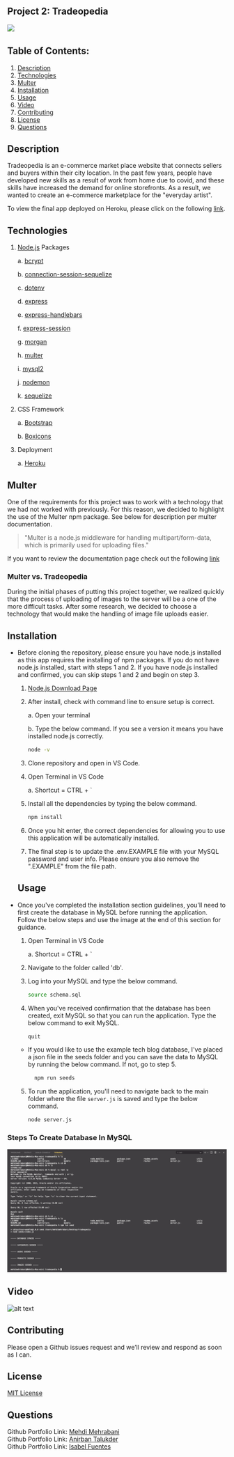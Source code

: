 ## Project 2: Tradeopedia

<a href="https://choosealicense.com/licenses/mit" target="_blank"><img src="https://img.shields.io/badge/License-MIT-yellow.svg" /></a>

## Table of Contents:

1. [Description](#description)
1. [Technologies](#technologies)
1. [Multer](#multer)
1. [Installation](#installation)
1. [Usage](#usage)
1. [Video](#video)
1. [Contributing](#contributing)
1. [License](#license)
1. [Questions](#questions)

## Description

Tradeopedia is an e-commerce market place website that connects sellers and buyers within their city location. In the past few years, people have developed new skills as a result of work from home due to covid, and these skills have increased the demand for online storefronts. As a result, we wanted to create an e-commerce marketplace for the "everyday artist".

To view the final app deployed on Heroku, please click on the following [link](https://dry-hamlet-80029.herokuapp.com/).

## Technologies

1. [Node.js](https://www.npmjs.com/package/inquirer) Packages

   a. [bcrypt](https://www.npmjs.com/package/bcrypt)

   b. [connection-session-sequelize](https://www.npmjs.com/package/connect-session-sequelize)

   c. [dotenv](https://www.npmjs.com/package/dotenv)

   d. [express](https://www.npmjs.com/package/express)

   e. [express-handlebars](https://www.npmjs.com/package/express-handlebars)

   f. [express-session](https://www.npmjs.com/package/express-session)

   g. [morgan](https://www.npmjs.com/package/morgan)

   h. [multer](https://www.npmjs.com/package/multer)

   i. [mysql2](https://www.npmjs.com/package/mysql2)

   j. [nodemon](https://www.npmjs.com/package/nodemon)

   k. [sequelize](https://www.npmjs.com/package/sequelize)

2. CSS Framework

   a. [Bootstrap](https://getbootstrap.com/docs/5.1/getting-started/introduction/)

   b. [Boxicons](https://boxicons.com/)

3. Deployment

   a. [Heroku](https://devcenter.heroku.com/)

## Multer

One of the requirements for this project was to work with a technology that we had not worked with previously. For this reason, we decided to highlight the use of the Multer npm package. See below for description per multer documentation.

> "Multer is a node.js middleware for handling multipart/form-data, which is primarily used for uploading files."

If you want to review the documentation page check out the following [link](https://www.npmjs.com/package/multer)

### Multer vs. Tradeopedia

During the initial phases of putting this project together, we realized quickly that the process of uploading of images to the server will be a one of the more difficult tasks. After some research, we decided to choose a technology that would make the handling of image file uploads easier.

## Installation

- Before cloning the repository, please ensure you have node.js installed as this app requires the installing of npm packages. If you do not have node.js installed, start with steps 1 and 2. If you have node.js installed and confirmed, you can skip steps 1 and 2 and begin on step 3.

  1.  [Node.js Download Page](https://nodejs.org/en/download/)

  2.  After install, check with command line to ensure setup is correct.

      a. Open your terminal

      b. Type the below command. If you see a version it means you have installed node.js correctly.

      ```bash
      node -v
      ```

  3.  Clone repository and open in VS Code.

  4.  Open Terminal in VS Code

      a. Shortcut = CTRL + `

  5.  Install all the dependencies by typing the below command.

      ```bash
      npm install
      ```

  6.  Once you hit enter, the correct dependencies for allowing you to use this application will be automatically installed.

  7.  The final step is to update the .env.EXAMPLE file with your MySQL password and user info. Please ensure you also remove the ".EXAMPLE" from the file path.

  ## Usage

- Once you've completed the installation section guidelines, you'll need to first create the database in MySQL before running the application. Follow the below steps and use the image at the end of this section for guidance.

  1.  Open Terminal in VS Code

      a. Shortcut = CTRL + `

  2.  Navigate to the folder called 'db'.

  3.  Log into your MySQL and type the below command.

      ```bash
      source schema.sql
      ```

  4.  When you've received confirmation that the database has been created, exit MySQL so that you can run the application. Type the below command to exit MySQL.

      ```bash
      quit
      ```

  - If you would like to use the example tech blog database, I've placed a json file in the seeds folder and you can save the data to MySQL by running the below command. If not, go to step 5.

    ```bash
      npm run seeds
    ```

  5.  To run the application, you'll need to navigate back to the main folder where the file `server.js` is saved and type the below command.

      ```bash
      node server.js
      ```

### Steps To Create Database In MySQL

![alt text](./readme_assets/img/mysql-database-creation.png)

## Video

![alt text](./readme_assets/gif/tradeopedia.gif)

## Contributing

Please open a Github issues request and we’ll review and respond as soon as I can.

## License

<a href="https://choosealicense.com/licenses/mit" target="_blank">MIT License</a>

## Questions

Github Portfolio Link: [Mehdi Mehrabani](https://github.com/mmehr1988)<br>
Github Portfolio Link: [Anirban Talukder](https://github.com/AnirbanTalukder)<br>
Github Portfolio Link: [Isabel Fuentes](https://github.com/IsabelFuentes7)<br>
